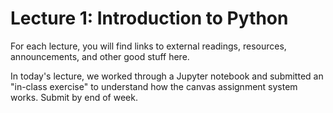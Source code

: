 # Lecture 1: Introduction to Python

For each lecture, you will find links to external readings, resources, announcements, and other good stuff here.

In today's lecture, we worked through a Jupyter notebook and submitted an "in-class exercise" to understand how the canvas assignment system works. Submit by end of week.
